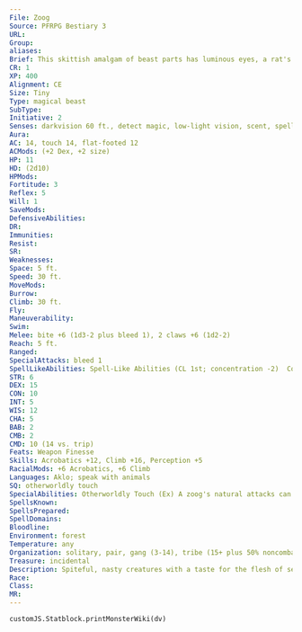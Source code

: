 ```yaml
---
File: Zoog
Source: PFRPG Bestiary 3
URL: 
Group: 
aliases: 
Brief: This skittish amalgam of beast parts has luminous eyes, a rat's tail, simian appendages, and tendrils extending from a mole-like nose
CR: 1
XP: 400
Alignment: CE
Size: Tiny
Type: magical beast
SubType: 
Initiative: 2
Senses: darkvision 60 ft., detect magic, low-light vision, scent, spell sight; Perception +5
Aura: 
AC: 14, touch 14, flat-footed 12
ACMods: (+2 Dex, +2 size)
HP: 11
HD: (2d10)
HPMods: 
Fortitude: 3
Reflex: 5
Will: 1
SaveMods: 
DefensiveAbilities: 
DR: 
Immunities: 
Resist: 
SR: 
Weaknesses: 
Space: 5 ft.
Speed: 30 ft.
MoveMods: 
Burrow: 
Climb: 30 ft.
Fly: 
Maneuverability: 
Swim: 
Melee: bite +6 (1d3-2 plus bleed 1), 2 claws +6 (1d2-2)
Reach: 5 ft.
Ranged: 
SpecialAttacks: bleed 1
SpellLikeAbilities: Spell-Like Abilities (CL 1st; concentration -2)  Constant-detect magic, speak with animals
STR: 6
DEX: 15
CON: 10
INT: 5
WIS: 12
CHA: 5
BAB: 2
CMB: 2
CMD: 10 (14 vs. trip)
Feats: Weapon Finesse
Skills: Acrobatics +12, Climb +16, Perception +5
RacialMods: +6 Acrobatics, +6 Climb
Languages: Aklo; speak with animals
SQ: otherworldly touch
SpecialAbilities: Otherworldly Touch (Ex) A zoog's natural attacks can strike incorporeal creatures as if they were ghost touch weapons.  Spell Sight (Su) A zoog's eyes radiate normal light in a 15-foot cone and increase the light level by one step for an additional 15 feet beyond that area. Any magic effect in this area glows faintly. This glow does not reveal the magic effect's school or strength. A zoog can quell or renew this light as a swift action.
SpellsKnown: 
SpellsPrepared: 
SpellDomains: 
Bloodline: 
Environment: forest
Temperature: any
Organization: solitary, pair, gang (3-14), tribe (15+ plus 50% noncombatants)
Treasure: incidental
Description: Spiteful, nasty creatures with a taste for the flesh of sentient beings, zoogs lurk in the shadowy, moldering places of the world. Often mistaken merely for otherworldly animals, zoogs possess base intentions and vicious demeanors that set them apart from lowly beasts. Congregating in loose, tribal societies, these sinister creatures claim the depths of dark woodlands or moldy forests as their homes, favoring lands where the boundaries between worlds and planes grow thin and  strange creatures-not unlike themselves-slip between reality's cracks.  Although lone zoogs shy away from attacking larger creatures, when zoogs outnumber an invader they launch deadly ambushes, leaping from sagging boughs and hidden dens to swarm foes. Only strangers with quick tongues and items that appeal to zoogs' interest in magical curiosities might manage to barter for safe passage through zoog territory. While many victims of zoog attacks are consumed on the spot, some less fortunate few are dragged back to the mystical, strangely carved stones that mark the center of zoog communities. There, such captives become the doomed focus of strange ceremonies before being sacrificed to the zoogs' depraved deities.  Commonly, zoogs eat fungi and plants, but they also have a taste for the meat of sentient creatures, treating the butchering and consumption of such beings as a rare privilege. Zoogs also detest cats, and go to great lengths to slay felines of any sort and devour them.  Occasionally a zoog allows a spellcaster of especial depravity, or with interests in the mysteries of realms and creatures beyond the mortal world, to employ it as a familiar. A spellcaster must have the Improved Familiar feat, be chaotic evil, and have an arcane caster level of 5th or higher to gain a zoog familiar.
Race: 
Class: 
MR: 
---
```

```dataviewjs
customJS.Statblock.printMonsterWiki(dv)
```
